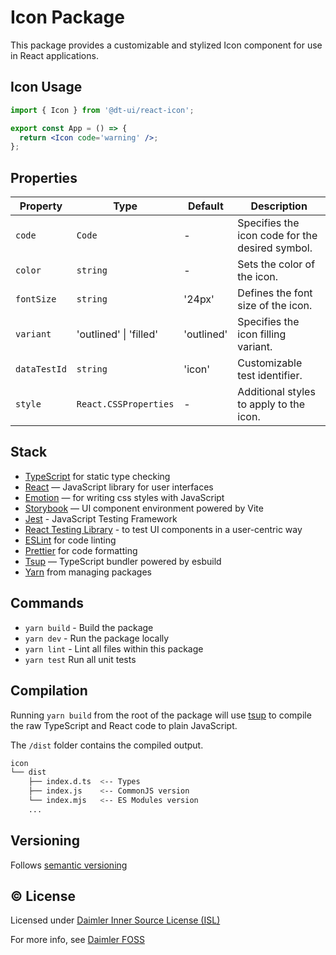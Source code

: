 # Icon Package

This package provides a customizable and stylized Icon component for use in React applications.

## Icon Usage

```jsx
import { Icon } from '@dt-ui/react-icon';

export const App = () => {
  return <Icon code='warning' />;
};
```

## Properties

| Property     | Type                   | Default    | Description                                     |
| ------------ | ---------------------- | ---------- | ----------------------------------------------- |
| `code`       | `Code`                 | -          | Specifies the icon code for the desired symbol. |
| `color`      | `string`               | -          | Sets the color of the icon.                     |
| `fontSize`   | `string`               | '24px'     | Defines the font size of the icon.              |
| `variant`    | 'outlined' \| 'filled' | 'outlined' | Specifies the icon filling variant.             |
| `dataTestId` | `string`               | 'icon'     | Customizable test identifier.                   |
| `style`      | `React.CSSProperties`  | -          | Additional styles to apply to the icon.         |

## Stack

- [TypeScript](https://www.typescriptlang.org/) for static type checking
- [React](https://reactjs.org/) — JavaScript library for user interfaces
- [Emotion](https://emotion.sh/docs/introduction) — for writing css styles with JavaScript
- [Storybook](https://storybook.js.org/) — UI component environment powered by Vite
- [Jest](https://jestjs.io/) - JavaScript Testing Framework
- [React Testing Library](https://testing-library.com/) - to test UI components in a user-centric way
- [ESLint](https://eslint.org/) for code linting
- [Prettier](https://prettier.io) for code formatting
- [Tsup](https://github.com/egoist/tsup) — TypeScript bundler powered by esbuild
- [Yarn](https://yarnpkg.com/) from managing packages

## Commands

- `yarn build` - Build the package
- `yarn dev` - Run the package locally
- `yarn lint` - Lint all files within this package
- `yarn test` Run all unit tests

## Compilation

Running `yarn build` from the root of the package will use [tsup](https://tsup.egoist.dev/) to compile the raw TypeScript and React code to plain JavaScript.

The `/dist` folder contains the compiled output.

```bash
icon
└── dist
    ├── index.d.ts  <-- Types
    ├── index.js    <-- CommonJS version
    └── index.mjs   <-- ES Modules version
    ...
```

## Versioning

Follows [semantic versioning](https://semver.org/)

## &copy; License

Licensed under [Daimler Inner Source License (ISL)](LICENSE.md)

For more info, see [Daimler FOSS](https://git.t3.daimlertruck.com/tbf/daimler-inner-source-license)

